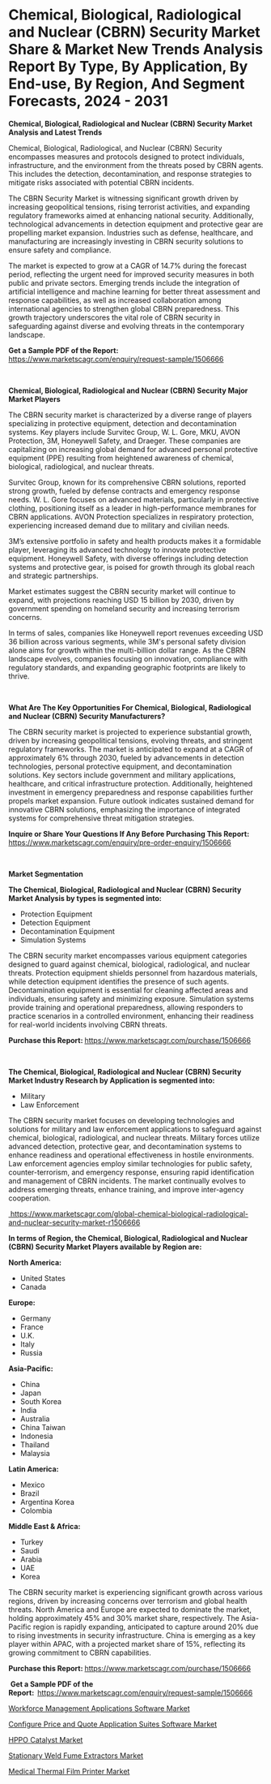 <p><h1>Chemical, Biological, Radiological and Nuclear (CBRN) Security Market Share & Market New Trends Analysis Report By Type, By Application, By End-use, By Region, And Segment Forecasts, 2024 - 2031</h1></p><p><strong>Chemical, Biological, Radiological and Nuclear (CBRN) Security Market Analysis and Latest Trends</strong></p>
<p><p>Chemical, Biological, Radiological, and Nuclear (CBRN) Security encompasses measures and protocols designed to protect individuals, infrastructure, and the environment from the threats posed by CBRN agents. This includes the detection, decontamination, and response strategies to mitigate risks associated with potential CBRN incidents.</p><p>The CBRN Security Market is witnessing significant growth driven by increasing geopolitical tensions, rising terrorist activities, and expanding regulatory frameworks aimed at enhancing national security. Additionally, technological advancements in detection equipment and protective gear are propelling market expansion. Industries such as defense, healthcare, and manufacturing are increasingly investing in CBRN security solutions to ensure safety and compliance. </p><p>The market is expected to grow at a CAGR of 14.7% during the forecast period, reflecting the urgent need for improved security measures in both public and private sectors. Emerging trends include the integration of artificial intelligence and machine learning for better threat assessment and response capabilities, as well as increased collaboration among international agencies to strengthen global CBRN preparedness. This growth trajectory underscores the vital role of CBRN security in safeguarding against diverse and evolving threats in the contemporary landscape.</p></p>
<p><strong>Get a Sample PDF of the Report:&nbsp;</strong> <a href="https://www.marketscagr.com/enquiry/request-sample/1506666?utm_campaign=1789&utm_medium=2&utm_source=Github&utm_content=ia&utm_term=07122024&utm_id=chemical-biological-radiological-and-nuclear-cbrn-security">https://www.marketscagr.com/enquiry/request-sample/1506666</a></p>
<p>&nbsp;</p>
<p><strong>Chemical, Biological, Radiological and Nuclear (CBRN) Security Major Market Players</strong></p>
<p><p>The CBRN security market is characterized by a diverse range of players specializing in protective equipment, detection and decontamination systems. Key players include Survitec Group, W. L. Gore, MKU, AVON Protection, 3M, Honeywell Safety, and Draeger. These companies are capitalizing on increasing global demand for advanced personal protective equipment (PPE) resulting from heightened awareness of chemical, biological, radiological, and nuclear threats.</p><p>Survitec Group, known for its comprehensive CBRN solutions, reported strong growth, fueled by defense contracts and emergency response needs. W. L. Gore focuses on advanced materials, particularly in protective clothing, positioning itself as a leader in high-performance membranes for CBRN applications. AVON Protection specializes in respiratory protection, experiencing increased demand due to military and civilian needs.</p><p>3M’s extensive portfolio in safety and health products makes it a formidable player, leveraging its advanced technology to innovate protective equipment. Honeywell Safety, with diverse offerings including detection systems and protective gear, is poised for growth through its global reach and strategic partnerships.</p><p>Market estimates suggest the CBRN security market will continue to expand, with projections reaching USD 15 billion by 2030, driven by government spending on homeland security and increasing terrorism concerns. </p><p>In terms of sales, companies like Honeywell report revenues exceeding USD 36 billion across various segments, while 3M's personal safety division alone aims for growth within the multi-billion dollar range. As the CBRN landscape evolves, companies focusing on innovation, compliance with regulatory standards, and expanding geographic footprints are likely to thrive.</p></p>
<p>&nbsp;</p>
<p><strong>What Are The Key Opportunities For Chemical, Biological, Radiological and Nuclear (CBRN) Security Manufacturers?</strong></p>
<p><p>The CBRN security market is projected to experience substantial growth, driven by increasing geopolitical tensions, evolving threats, and stringent regulatory frameworks. The market is anticipated to expand at a CAGR of approximately 6% through 2030, fueled by advancements in detection technologies, personal protective equipment, and decontamination solutions. Key sectors include government and military applications, healthcare, and critical infrastructure protection. Additionally, heightened investment in emergency preparedness and response capabilities further propels market expansion. Future outlook indicates sustained demand for innovative CBRN solutions, emphasizing the importance of integrated systems for comprehensive threat mitigation strategies.</p></p>
<p><strong>Inquire or Share Your Questions If Any Before Purchasing This Report:</strong> <a href="https://www.marketscagr.com/enquiry/pre-order-enquiry/1506666?utm_campaign=1789&utm_medium=2&utm_source=Github&utm_content=ia&utm_term=07122024&utm_id=chemical-biological-radiological-and-nuclear-cbrn-security">https://www.marketscagr.com/enquiry/pre-order-enquiry/1506666</a></p>
<p>&nbsp;</p>
<p><strong>Market Segmentation</strong></p>
<p><strong>The Chemical, Biological, Radiological and Nuclear (CBRN) Security Market Analysis by types is segmented into:</strong></p>
<p><ul><li>Protection Equipment</li><li>Detection Equipment</li><li>Decontamination Equipment</li><li>Simulation Systems</li></ul></p>
<p><p>The CBRN security market encompasses various equipment categories designed to guard against chemical, biological, radiological, and nuclear threats. Protection equipment shields personnel from hazardous materials, while detection equipment identifies the presence of such agents. Decontamination equipment is essential for cleaning affected areas and individuals, ensuring safety and minimizing exposure. Simulation systems provide training and operational preparedness, allowing responders to practice scenarios in a controlled environment, enhancing their readiness for real-world incidents involving CBRN threats.</p></p>
<p><strong>Purchase this Report:&nbsp;</strong><a href="https://www.marketscagr.com/purchase/1506666?utm_campaign=1789&utm_medium=2&utm_source=Github&utm_content=ia&utm_term=07122024&utm_id=chemical-biological-radiological-and-nuclear-cbrn-security">https://www.marketscagr.com/purchase/1506666</a></p>
<p>&nbsp;</p>
<p><strong>The Chemical, Biological, Radiological and Nuclear (CBRN) Security Market Industry Research by Application is segmented into:</strong></p>
<p><ul><li>Military</li><li>Law Enforcement</li></ul></p>
<p><p>The CBRN security market focuses on developing technologies and solutions for military and law enforcement applications to safeguard against chemical, biological, radiological, and nuclear threats. Military forces utilize advanced detection, protective gear, and decontamination systems to enhance readiness and operational effectiveness in hostile environments. Law enforcement agencies employ similar technologies for public safety, counter-terrorism, and emergency response, ensuring rapid identification and management of CBRN incidents. The market continually evolves to address emerging threats, enhance training, and improve inter-agency cooperation.</p></p>
<p><a href="https://www.marketscagr.com/global-chemical-biological-radiological-and-nuclear-security-market-r1506666?utm_campaign=1789&utm_medium=2&utm_source=Github&utm_content=ia&utm_term=07122024&utm_id=chemical-biological-radiological-and-nuclear-cbrn-security">&nbsp;https://www.marketscagr.com/global-chemical-biological-radiological-and-nuclear-security-market-r1506666</a></p>
<p><strong>In terms of Region, the Chemical, Biological, Radiological and Nuclear (CBRN) Security Market Players available by Region are:</strong></p>
<p>
    <p> <strong> North America: </strong>
        <ul>
            <li>United States</li>
            <li>Canada</li>
        </ul>
        </p> 
    <p> <strong> Europe: </strong>
        <ul>
            <li>Germany</li>
            <li>France</li>
            <li>U.K.</li>
            <li>Italy</li>
            <li>Russia</li>
        </ul>
        </p> 
    <p> <strong> Asia-Pacific: </strong>
        <ul>
            <li>China</li>
            <li>Japan</li>
            <li>South Korea</li>
            <li>India</li>
            <li>Australia</li>
            <li>China Taiwan</li>
            <li>Indonesia</li>
            <li>Thailand</li>
            <li>Malaysia</li>
        </ul>
        </p> 
    <p> <strong> Latin America: </strong>
        <ul>
            <li>Mexico</li>
            <li>Brazil</li>
            <li>Argentina Korea</li>
            <li>Colombia</li>
        </ul>
        </p> 
    <p> <strong> Middle East & Africa: </strong>
        <ul>
            <li>Turkey</li>
            <li>Saudi</li>
            <li>Arabia</li>
            <li>UAE</li>
            <li>Korea</li>
        </ul>
    </p>
    </p>
<p><p>The CBRN security market is experiencing significant growth across various regions, driven by increasing concerns over terrorism and global health threats. North America and Europe are expected to dominate the market, holding approximately 45% and 30% market share, respectively. The Asia-Pacific region is rapidly expanding, anticipated to capture around 20% due to rising investments in security infrastructure. China is emerging as a key player within APAC, with a projected market share of 15%, reflecting its growing commitment to CBRN capabilities.</p></p>
<p><strong>Purchase this Report: </strong><a href="https://www.marketscagr.com/purchase/1506666?utm_campaign=1789&utm_medium=2&utm_source=Github&utm_content=ia&utm_term=07122024&utm_id=chemical-biological-radiological-and-nuclear-cbrn-security">https://www.marketscagr.com/purchase/1506666</a></p>
<p>&nbsp;<strong>Get a Sample PDF of the Report:&nbsp;&nbsp;</strong><a href="https://www.marketscagr.com/enquiry/request-sample/1506666?utm_campaign=1789&utm_medium=2&utm_source=Github&utm_content=ia&utm_term=07122024&utm_id=chemical-biological-radiological-and-nuclear-cbrn-security">https://www.marketscagr.com/enquiry/request-sample/1506666</a></p>
<p><strong></strong></p>
<p><p><a href="https://www.linkedin.com/pulse/the-hashub-gdiff?utm_campaign=1789&utm_medium=2&utm_source=Github&utm_content=ia&utm_term=07122024&utm_id=chemical-biological-radiological-and-nuclear-cbrn-security">Workforce Management Applications Software Market</a></p><p><a href="https://www.linkedin.com/pulse/the-hashub-gdiff?utm_campaign=1789&utm_medium=2&utm_source=Github&utm_content=ia&utm_term=07122024&utm_id=chemical-biological-radiological-and-nuclear-cbrn-security">Configure Price and Quote Application Suites Software Market</a></p><p><a href="https://issuu.com/reportprime-2/docs/hppo-catalyst-market-size-2030.pptx?utm_campaign=1789&utm_medium=2&utm_source=Github&utm_content=ia&utm_term=07122024&utm_id=chemical-biological-radiological-and-nuclear-cbrn-security">HPPO Catalyst Market</a></p><p><a href="https://github.com/OlenFleming68/Market-Research-Report-List-1/blob/main/stationary-weld-fume-extractors-market.md?utm_campaign=1789&utm_medium=2&utm_source=Github&utm_content=ia&utm_term=07122024&utm_id=chemical-biological-radiological-and-nuclear-cbrn-security">Stationary Weld Fume Extractors Market</a></p><p><a href="https://issuu.com/reportprime-2/docs/medical-thermal-film-printer-market-size-2030.pptx?utm_campaign=1789&utm_medium=2&utm_source=Github&utm_content=ia&utm_term=07122024&utm_id=chemical-biological-radiological-and-nuclear-cbrn-security">Medical Thermal Film Printer Market</a></p></p>